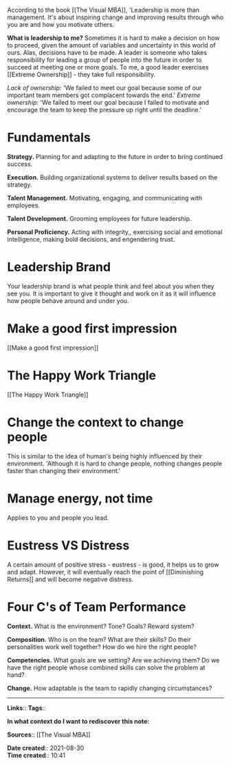 According to the book [[The Visual MBA]], 
'Leadership is more than management. It's about inspiring change and improving results through who you are and how you motivate others.

**What is leadership to me?**
Sometimes it is hard to make a decision on how to proceed, given the amount of variables and uncertainty in this world of ours. Alas, decisions have to be made. A leader is someone who takes responsibility for leading a group of people into the future in order to succeed at meeting one or more goals. 
To me, a good leader exercises [[Extreme Ownership]] - they take full responsibility.

*Lack of ownership:* 'We failed to meet our goal because some of our important team members got complacent towards the end.'
*Extreme ownership:* 'We failed to meet our goal because I failed to motivate and encourage the team to keep the pressure up right until the deadline.'

# Fundamentals
**Strategy.**
Planning for and adapting to the future in order to bring continued success.

**Execution.**
Building organizational systems to deliver results based on the strategy.

**Talent Management.**
Motivating, engaging, and communicating with employees.

**Talent Development.**
Grooming employees for future leadership.

**Personal Proficiency.**
Acting with integrity,, exercising social and emotional intelligence, making bold decisions, and engendering trust.

# Leadership Brand
Your leadership brand is what people think and feel about you when they see you. 
It is important to give it thought and work on it as it will influence how people behave around and under you.


# Make a good first impression
[[Make a good first impression]]

# The Happy Work Triangle 
[[The Happy Work Triangle]]



# Change the context to change people
This is similar to the idea of human's being highly influenced by their environment.
'Although it is hard to change people, nothing changes people faster than changing their environment.'


# Manage energy, not time
Applies to you and people you lead.


# Eustress VS Distress
A certain amount of positive stress - eustress - is good, it helps us to grow and adapt.
However, it will eventually reach the point of [[Diminishing Returns]] and will become negative distress.


# Four C's of Team Performance
**Context.**
What is the environment? Tone? Goals? Reward system?

**Composition.**
Who is on the team? What are their skills? Do their personalities work well together? How do we hire the right people? 

**Competencies.**
What goals are we setting? Are we achieving them? Do we have the right people whose combined skills can solve the problem at hand? 

**Change.**
How adaptable is the team to rapidly changing circumstances? 


---
**Links**:: 
**Tags**:: 

**In what context do I want to rediscover this note:**

**Sources**::
[[The Visual MBA]]

**Date created**:: 2021-08-30  
**Time created**:: 10:41